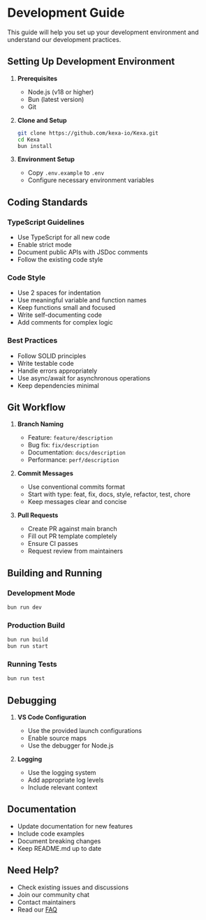 # Development Guide

This guide will help you set up your development environment and understand our development practices.

## Setting Up Development Environment

1. **Prerequisites**
   - Node.js (v18 or higher)
   - Bun (latest version)
   - Git

2. **Clone and Setup**

   ```bash
   git clone https://github.com/kexa-io/Kexa.git
   cd Kexa
   bun install
   ```

3. **Environment Setup**
   - Copy `.env.example` to `.env`
   - Configure necessary environment variables

## Coding Standards

### TypeScript Guidelines

- Use TypeScript for all new code
- Enable strict mode
- Document public APIs with JSDoc comments
- Follow the existing code style

### Code Style

- Use 2 spaces for indentation
- Use meaningful variable and function names
- Keep functions small and focused
- Write self-documenting code
- Add comments for complex logic

### Best Practices

- Follow SOLID principles
- Write testable code
- Handle errors appropriately
- Use async/await for asynchronous operations
- Keep dependencies minimal

## Git Workflow

1. **Branch Naming**
   - Feature: `feature/description`
   - Bug fix: `fix/description`
   - Documentation: `docs/description`
   - Performance: `perf/description`

2. **Commit Messages**
   - Use conventional commits format
   - Start with type: feat, fix, docs, style, refactor, test, chore
   - Keep messages clear and concise

3. **Pull Requests**
   - Create PR against main branch
   - Fill out PR template completely
   - Ensure CI passes
   - Request review from maintainers

## Building and Running

### Development Mode

```bash
bun run dev
```

### Production Build

```bash
bun run build
bun run start
```

### Running Tests

```bash
bun run test
```

## Debugging

1. **VS Code Configuration**
   - Use the provided launch configurations
   - Enable source maps
   - Use the debugger for Node.js

2. **Logging**
   - Use the logging system
   - Add appropriate log levels
   - Include relevant context

## Documentation

- Update documentation for new features
- Include code examples
- Document breaking changes
- Keep README.md up to date

## Need Help?

- Check existing issues and discussions
- Join our community chat
- Contact maintainers
- Read our [FAQ](../../FAQ.md)
